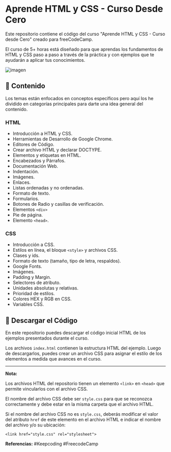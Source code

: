 # Aprende HTML y CSS - Curso Desde Cero

Este repositorio contiene el código del curso "Aprende HTML y CSS - Curso desde Cero" creado para freeCodeCamp.

El curso de 5+ horas está diseñado para que aprendas los fundamentos de HTML y CSS paso a paso a través de la práctica  y con ejemplos que te ayudarán a aplicar tus conocimientos.

![imagen](https://github.com/user-attachments/assets/d6998543-b13c-4a7e-b573-da9119bec8d9)



## 🔹 Contenido

Los temas están enfocados en conceptos específicos pero aquí los he dividido en categorías principales para darte una idea general del contenido.

### **HTML**
- Introducción a HTML y CSS.
- Herramientas de Desarrollo de Google Chrome.
- Editores de Código.
- Crear archivo HTML y declarar DOCTYPE.
- Elementos y etiquetas en HTML.
- Encabezados y Párrafos.
- Documentación Web.
- Indentación.
- Imágenes.
- Enlaces.
- Listas ordenadas y no ordenadas.
- Formato de texto.
- Formularios.
- Botones de Radio y casillas de verificación.
- Elementos `<div>`
- Pie de página.
- Elemento `<head>`.

### **CSS**
- Introducción a CSS.
- Estilos en línea, el bloque `<style>`  y archivos CSS.
- Clases y ids.
- Formato de texto (tamaño, tipo de letra, respaldos).
- Google Fonts.
- Imágenes.
- Padding y Margin.
- Selectores de atributo.
- Unidades absolutas y relativas.
- Prioridad de estilos.
- Colores HEX y RGB en CSS.
- Variables CSS.

## 🔸 Descargar el Código

En este repositorio puedes descargar el código inicial HTML de los ejemplos presentados durante el curso.

Los archivos `index.html` contienen la estructura HTML del ejemplo. Luego de descargarlos, puedes crear un archivo CSS para asignar el estilo de los elementos a medida que avances en el curso. 

-------

**Nota:** 

Los archivos HTML del repositorio tienen un elemento `<link>` en `<head>` que permite vincularlos con el archivo CSS. 

El nombre del archivo CSS debe ser `style.css` para que se reconozca correctamente y debe estar en la misma carpeta que el archivo HTML. 

Si el nombre del archivo CSS no es `style.css`, deberás modificar el valor del atributo `href` de este elemento en el archivo HTML e indicar el nombre del archivo y/o su ubicación:

`
    <link href="style.css" rel="stylesheet">
`

**Referencias:**
  #Keepcoding
  #FreecodeCamp

